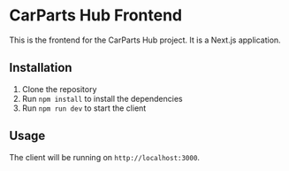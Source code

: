 # CarParts Hub Frontend

This is the frontend for the CarParts Hub project. It is a Next.js application.

## Installation

1. Clone the repository
2. Run `npm install` to install the dependencies
3. Run `npm run dev` to start the client

## Usage

The client will be running on `http://localhost:3000`.

